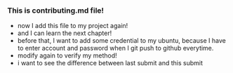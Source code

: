 ### This is contributing.md file!
- now I add this file to my project again!
- and I can learn the next chapter!
- before that, I want to add some credential to my ubuntu, because I have to enter account and password when I git push to github everytime.
- modify again to verify my method!
- i want to see the difference between last submit and this submit
